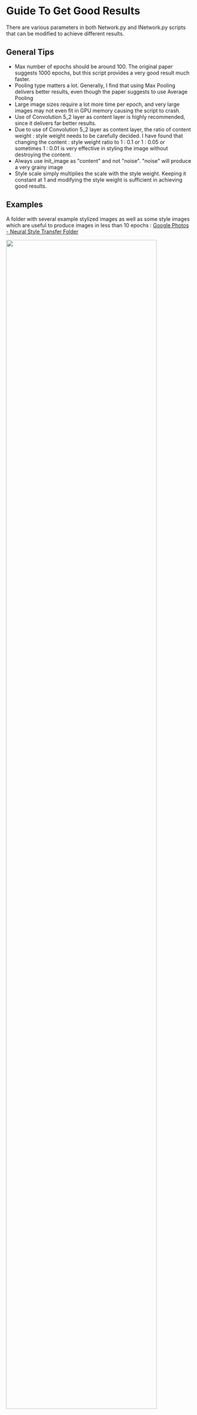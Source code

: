 # Guide To Get Good Results

There are various parameters in both Network.py and INetwork.py scripts that can be modified to achieve different results.

## General Tips
- Max number of epochs should be around 100. The original paper suggests 1000 epochs, but this script provides a very good result much faster.
- Pooling type matters a lot. Generally, I find that using Max Pooling delivers better results, even though the paper suggests to use Average Pooling
- Large image sizes require a lot more time per epoch, and very large images may not even fit in GPU memory causing the script to crash.
- Use of Convolution 5_2 layer as content layer is highly recommended, since it delivers far better results.
- Due to use of Convolution 5_2 layer as content layer, the ratio of content weight : style weight needs to be carefully decided. I have found that changing the content : style weight ratio to 1 : 0.1 or 1 : 0.05 or sometimes 1 : 0.01 is very effective in styling the image without destroying the content.
- Always use init_image as "content" and not "noise". "noise" will produce a very grainy image
- Style scale simply multiplies the scale with the style weight. Keeping it constant at 1 and modifying the style weight is sufficient in achieving good results.

## Examples 
A folder with several example stylized images as  well as some style images which are useful to produce images in less than 10 epochs : <a href="https://goo.gl/photos/joqqjcquRMu8uuZp6">Google Photos - Neural Style Transfer Folder </a>

<a href="https://goo.gl/photos/joqqjcquRMu8uuZp6"><img src="https://lh3.googleusercontent.com/pyjUXvpjoUn8bMmOgiPYt6UBnyMLduJ_H2lDEA2pBqAhPRo2WtargtJZf7AS_2BkD4u1_o84POAnoiIGekD7JeIZbyWjEvmmcEUPiisDdqYHRuumyfPwbjNJMIRBSkCVOa8e2Zevici-pDyO2Pojx62tIYrTDhSzZkQUAHZV8URVDAVZGKNf4OMP9VDimaZoYkmZEWr3LrL3347v1gOcYWOpOX5XthXBXFpxf33aFNoCUFP7pRKflsic2_tXccQ2A9HkUzN_OkLxfgM1vJcuiszvrn2HFtmJE_gLr6WZlbgIjT5hI-MzmcyGWtbK1SN_g-988499lC-ojj5ZEnmLRfXhCl2oYcLzqjmRyQGDdeu0OFhc4EdztN5Ral5N_2OxanK2uXYsE1ZwCBumAsd01UCw_DdPc-LKbZs4noP5GLskcr2KshO8ydIXpM9X_OZIv41AalePJB06a1Oiq2lQsoT6HpIqpGQZ_OCuWXQBM5yRO-gY2EWwO5xlK5ilqXbC9IK2T-RVoc1ug8PMRiH_jAcRPGLVSiT70nz3f-taJRv4FeNaxzKEvEktB8gn2Q28nHyWoV7PBiGihYBvi14c38l5wiR8xFcRxKTRWQi01FHLTEfiCA=w711-h400-no" width=90%></a>

<a href="https://goo.gl/photos/joqqjcquRMu8uuZp6"><img src="https://lh3.googleusercontent.com/3qmUFEHa74d0qhtsbwxhHnbJNxAqgZAOHdhKTggbrsQ_xSyeKhZAtmccyUEM1R-BDwXX8rMOnnNGtxej-DWYgvg6_qN18PR5i8lZBKrRgsKQwIvvZ9dNHAJ5jU9RY6bMpUU3GXXwff_db2D6yqA6csrzd_TXV_zGFwhAAWYGDWYm3vf2GkwUOhuV_Pw8eXskOPKpChZHNHkBC4GAhrgFMtu6uodaYdyQg5uLgT-UU-iNWURPgfzeNn9yWpH4HbFnAeYd2qStxW3Z1aobRBcgurdE_KsODYxPQnA2vyBBAni6Gq3G9AEZChgmNWB1OM2jZX3YN9JDbC_kza5JPV04ICEm3cwco2GgGScg6Jjy_1vzxusl-u4HfqzyKVAe7a44mrDd-FWhpeu9C7GFI_yNlS5bTH5vsOMDY76Bta7_j4l9sXEzy89ZQTR_2IWBvh-3a_UIxeTnlpWgwdYDXweuC9LQVnr-gspFHVnQl6de5OP0lotjAJZ9_GYVEIrHEy6YBRZ-urciffEuHBCtzjJpdapFdMI-uct77uIEL--vQ31WTZ9y6tLa8EFQpc66Rmx5fP3Z2C2kj_1dma79jBGnVff0WiIUq0bDKvvw1F-Sy69pz7Dy3w=w600-h400-no" width=90%></a>

## Tips for Total Variation Regularization
Total Variation Weight has a subtle but important role to play. The implementation in keras examples states to use tv_weight as 1, but I found that the images are smoothed to an extreme degree, and the results are not appealing. After several tests, I have found a few values which are very suitable to certain cases :

1) If the content and style have similar colour schemes, use tv_weight = 1E-5<br>
2) If the content and style have at least one major color similar, use tv_weight = 5E-05<br>
3) If the content and style have the same background color, use tv_weight = 8E-05<br>
4) If the content and style do not share same color palette at all, use tv_weight = 5E-05<br>
5) If you want relatively crisp images without worrying about color similarity, use tv_weight = 8.5E-05. It works well almost 90 % of the time.<br>
6) If style image is "The Starry Night", use tv_weight = 1E-04 or 1E-05. Other values produce distortions and unpleasant visual artifacts in most cases.<br>
7) I have tried turing off tv_weight to 0, however the results were very poor. Image produced is sharp, but lacks continuity and is not visually pleasing. If you want very crisp images at the cost of some continuity in the final image, use tv_weight = 5E-08.<br>

## Improvements in INetwork.py 

The following improvements from the paper <a href="http://arxiv.org/abs/1605.04603">Improving the Neural Algorithm of Artistic Style</a> have been implemented in INetwork.py :

- Improvement 3.1 in paper : Geometric Layer weight adjustment for Style inference
- Improvement 3.2 in paper : Using all layers of VGG-16 for style inference
- Improvement 3.3 in paper : Activation Shift of gram matrix
- Improvement 3.5 in paper : Correlation Chain

## Windows Helper Program

Bundled together with the script is the windows_helper directory, which contains a Windows Forms application in C# that allows for rapid testing of the script. It provides a quick way to launch the script or copy the arguments to the clipboard for use in the command line.

Benefits

- Automatically executes the script based on the arguments.
- Easy selection of images (Content, Style, Output Prefix)
- Easy parameter selection
- Easily generate argument list, if command line execution is preferred.

## Need for cuDNN

Both scripts utilize the VGG-16 network, which consists of stacks of Convolutional Layers. Since VGG-16 is such a dense network, it is advisable to run this script only on GPU. Even on GPU, if the INetwork.py script is to be used, then it is absolutely recommended to install cuDNN 5.0 as well. 

This is because cuDNN 4+ has special support for VGG networks, without which the INetwork script will require several hundred seconds even on GPU. INetwork utilizes all VGG layers in orfer to compute style loss, and even uses Chained Inference between adjacent layers thus requiring a vast amount of time without cuDNN.

# Setting Up Theano for GPU (on Windows)

Setting up Theano for GPU compute on Windows is a huge undertaking, with large number of extra files that need to be installed. Be prepared cause some files may take hours to download, so have some coffee prepared. 

## Steps

We begin with the downloads, then we will set them all up in one go.

- First and foremost, install <a href="https://beta.visualstudio.com/downloads/">Microsoft Visual Studio 2013</a>. Be sure to download the ISO version, simply because if you switch laptops, at least you wont have to download this again.
- Next, download <a href="https://developer.nvidia.com/cuda-downloads">CUDA 7.5</a>. 
- Then we move onto cuDNN. This will require an NVidia Dev account, for which you will have to register and wait to be authorized. After you are authorized, you can log in and go to the <a href="https://developer.nvidia.com/cudnn">downloads section</a>. Fill up the survey, and then continue onto downloading cuDNN.
- Install <a href="https://repo.continuum.io/archive/index.html">Anaconda 2.2.0</a> (Its called <b>Anaconda3-2.2.0-Windows-x86_64.exe</b>). I know that Anaconda 4.1.1+ has already come out, but its fatal problem is its support for Python 3.5, which Theano does <b>NOT</b> currently support. This is a slightly convoluted, but still easier way to get Python 3.4 stack with Anaconda. (Another slightly less convoluted way is installing the latest Anaconda, force downgrade python to 3.4.4 using `conda install python==3.4.4` and then downgrading all the packages with `conda update --all`. This will reinstall the entire conda stack with 3.4.4 packages. Bummer. Or just go with Miniconda and downgrade to python 3.4.4 and `conda install` all the required packages as required)

The next few are optional, but still recommended if you want Theano to run fast on CPU as well:
- Download OpenBLAS Windows binaries from <a href="https://sourceforge.net/projects/openblas/files/v0.2.14/">here</a>. I downloaded the  OpenBLAS-v0.2.14-Win64-int32.zip. version.
- Download the mingw64_dll.zip from <a href="http://sourceforge.net/projects/openblas/files/v0.2.14/mingw64_dll.zip/download">here</a>
- Install TDM GCC 64 from <a href="http://tdm-gcc.tdragon.net/">here</a>

We are now down with the downloads. Onto actually installing all these things:
- MS VS 2013 should auto install when downloaded.
- Next, install CUDA. 
- Now, extract cuDNN into the CUDA sub-folder called "cuda". It should overwrite several files. If it doesn't overwrite the files, it's in the wrong place.
- Next install Anaconda 2.2.0, and add it as default python interpreter. This adds python and conda commands to path automatically.
- Next, extract OpenBLAS into C: drive. Also extract the mingw64 dlls into the bin folder.
- Lastly, extract TDM-GCC into a seperate folder in C: drive

Now, we have to setup some environment variables. To do so, go to Control Panal -> System and Security -> System -> "Advanced System Settings" on the left -> Advanced tab -> Environment Variables
- Add system variable CUDA_PATH = C:\Program Files\NVIDIA GPU Computing Toolkit\CUDA\v7.5
- Add system variable CUDNN_PATH = C:\Program Files\NVIDIA GPU Computing Toolkit\CUDA\cuda
- Add system variable VS120COMNTOOLS = C:\Program Files (x86)\Microsoft Visual Studio 12.0\Common7\Tools\ # See if this exists first, but it should.

Next, we will add a few things to the PATH variable. In Windows 10, you can easily add new paths using the buttons, but for older Windows versions, append the path to the variable and end with a semicolon. <b>Note that the order must be exactly similar to this, cause if you have MINGW or CYGWIN installed seperately then TDM-GCC has to come before them in the path string. </b>

- C:\Program Files\NVIDIA GPU Computing Toolkit\CUDA\v7.5\bin
- C:\TDM-GCC-64\bin 
- Optional (if already installed): C:\MinGW\bin
- C:\openblas\bin # Assuming path of openblas is in C: drive in folder openblas

Aaand you're almost done!. A few last steps to take, so open a command prompt (Win + R, cmd.exe):
- `conda update --all`
- `conda install mingw libpython` # Two modules which are absolutely needed, else you will see crashes when running without doubt.
- `conda install h5py` # Ideally comes installed with Keras, but just to be sure.
- `pip install pillow` # Dependency for scipy.misc (all image related stuff)

Next go to this <a href="http://www.lfd.uci.edu/~gohlke/pythonlibs/">site</a>, which contains pre built windows binaries for several python libraries which are used in Python Scientific Stack.
- Download these files : scipy, numpy, statsmodels
- Open command prompt at location where these files are located (Deselect everything, then Shift + Right click empty space, there will be a new version called "Open Command windows here")
- Use : `pip install X.whl`, replacing X with the full name of each of the downloaded files. Note that the .whl extention is necessary.
- Finally install the all important libraries : `pip install theano keras`

There is one last step, and that is setting up the all important .theanorc.txt file in the user directory. 
The path will be <b>C:\Users\YOUR_USERNAME\\.theanorc.txt </b> Create a file with the name ".theanorc.txt" in this path.

It's contents need to be : 
```
[global]
device=gpu 
floatX=float32
optimizer=fast_run
optimizer_including=cudnn
allow_gc=True

[cuda]
root = C:\Program Files\NVIDIA GPU Computing Toolkit\CUDA\v7.5

[nvcc]
fastmath = True
compiler_bindir=C:\Program Files (x86)\Microsoft Visual Studio 12.0\VC\bin

[blas]
ldflags= -LC:\openblas\bin -lopenblas

[lib]
cnmem=0.8
```

# Setting up Theano on Linux (100x Simpler than on Windows, but cannot use Windows Helper program then)

These steps should work for most versions of Ubuntu (14.04 / 15.04 / 16.04):
- Install Anaconda2, whatever version is most recent and add to path as default python interpreter. Drawback is you have to program in python 2.7. Otherwise use steps as above to downgrade Anaconda 4.1+ with 3.5 to python 3.4 and then update all packages, or install <a href="https://repo.continuum.io/archive/index.html">Anaconda 2.2.0</a> (linux version) directly and update all packages.
- Install CUDA
- Install cuDNN for CUDA using steps as above
- Add CUDA path to PATH variable (either in ~/.bashrc or ~/.profile)
- `pip install theano keras` That's it!

Finally setup a minimal ~/.theanorc file with the following content :
```
[global]
device=gpu
floatX=float32
optimizer=fast_run
optimizer_including=cudnn

[lib]
cnmem=0.8
```





